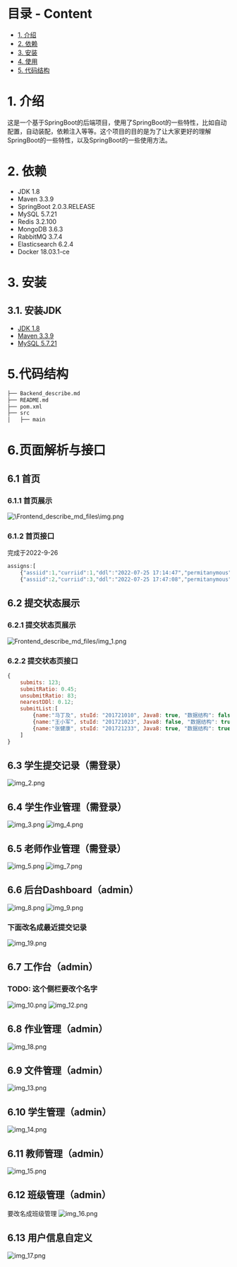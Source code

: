 # 目录 - Content
- [1. 介绍](#1-介绍)
- [2. 依赖](#2-依赖)
- [3. 安装](#3-安装)
- [4. 使用](#4-使用)
- [5. 代码结构](#5-代码结构)


# 1. 介绍
这是一个基于SpringBoot的后端项目，使用了SpringBoot的一些特性，比如自动配置，自动装配，依赖注入等等。这个项目的目的是为了让大家更好的理解SpringBoot的一些特性，以及SpringBoot的一些使用方法。

# 2. 依赖
- JDK 1.8
- Maven 3.3.9
- SpringBoot 2.0.3.RELEASE
- MySQL 5.7.21
- Redis 3.2.100
- MongoDB 3.6.3
- RabbitMQ 3.7.4
- Elasticsearch 6.2.4
- Docker 18.03.1-ce

# 3. 安装
## 3.1. 安装JDK
- [JDK 1.8](http://www.oracle.com/technetwork/java/javase/downloads/jdk8-downloads-2133151.html)
- [Maven 3.3.9](http://maven.apache.org/download.cgi)
- [MySQL 5.7.21](https://dev.mysql.com/downloads/mysql/5.7.html#downloads)


# 5.代码结构
```bash
├── Backend_describe.md
├── README.md 
├── pom.xml
├── src
│   ├── main

```
# 6.页面解析与接口
## 6.1 首页
### 6.1.1 首页展示
![\Frontend_describe_md_files\img.png](img.png)
### 6.1.2 首页接口
完成于2022-9-26
```js
assigns:[
    {"assiid":1,"curriid":1,"ddl":"2022-07-25 17:14:47","permitanymous":1,"filenameverify":1,"updatedtime":"2022-07-25 17:15:18","userid":"21","brifename":"数据结构第六章","description":"请认真做作业，课后习题也做","filenamerule":"数据结构-学号-班级-学号"},
    {"assiid":2,"curriid":3,"ddl":"2022-07-25 17:47:08","permitanymous":0,"filenameverify":null,"updatedtime":"2022-07-25 17:47:17","userid":"22","brifename":"操作系统第一次","description":"认真做作业","filenamerule":"操作系统-学号"}]
```

## 6.2 提交状态展示
### 6.2.1 提交状态页展示
![Frontend_describe_md_files/img_1.png](Frontend_describe_md_files/img_1.png)
### 6.2.2 提交状态页接口
```js
{
    submits: 123;
    submitRatio: 0.45;
    unsubmitRatio: 83;
    nearestDDl: 0.12;
    submitList:[
        {name:"马丁及", stuId: "201721010", Java8: true, "数据结构": false, "操作系统": true, "计算机网络": true},
        {name:"王小军", stuId: "201721023", Java8: false, "数据结构": true, "操作系统": false, "计算机网络": false},
        {name:"张健康", stuId: "201721233", Java8: true, "数据结构": true, "操作系统": false, "计算机网络": true},
    ]
}
```

## 6.3 学生提交记录（需登录）
![img_2.png](Frontend_describe_md_files/img_2.png)

## 6.4 学生作业管理（需登录）
![img_3.png](Frontend_describe_md_files/img_3.png)
![img_4.png](Frontend_describe_md_files/img_4.png)

## 6.5 老师作业管理（需登录）
![img_5.png](Frontend_describe_md_files/img_5.png)
![img_7.png](Frontend_describe_md_files/img_7.png)

## 6.6 后台Dashboard（admin）
![img_8.png](Frontend_describe_md_files/img_8.png)
![img_9.png](Frontend_describe_md_files/img_9.png)
### 下面改名成最近提交记录
![img_19.png](Frontend_describe_md_files/img_19.png)

## 6.7 工作台（admin）
### TODO: 这个侧栏要改个名字
![img_10.png](Frontend_describe_md_files/img_10.png)
![img_12.png](Frontend_describe_md_files/img_12.png)

## 6.8 作业管理（admin）
![img_18.png](Frontend_describe_md_files/img_18.png)

## 6.9 文件管理（admin）
![img_13.png](Frontend_describe_md_files/img_13.png)

## 6.10 学生管理（admin）
![img_14.png](Frontend_describe_md_files/img_14.png)

## 6.11 教师管理（admin）
![img_15.png](Frontend_describe_md_files/img_15.png)

## 6.12 班级管理（admin）
要改名成班级管理
![img_16.png](Frontend_describe_md_files/img_16.png)

## 6.13 用户信息自定义
![img_17.png](Frontend_describe_md_files/img_17.png)

